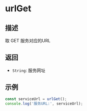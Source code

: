 # urlGet

## 描述
取 GET 服务对应的URL

## 返回
- `String`: 服务网址

## 示例
```javascript
const serviceUrl = urlGet();
console.log('服务URL:', serviceUrl);
``` 